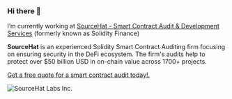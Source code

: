 ### Hi there 👋

I’m currently working at [SourceHat - Smart Contract Audit & Development Services](https://sourcehat.com/) (formerly known as Solidity Finance)

**SourceHat**  is an experienced Solidity Smart Contract Auditing firm focusing on ensuring security in the DeFi ecosystem. The firm's audits help to protect over $50 billion USD in on-chain value across 1700+ projects. 

[Get a free quote for a smart contract audit today!.](https://sourcehat.com/)

![SourceHat Labs Inc.](https://solidity.finance/images/logo-designs/Solidity%20Finance%20Logo%20JPG%20RGB-01.jpg)
